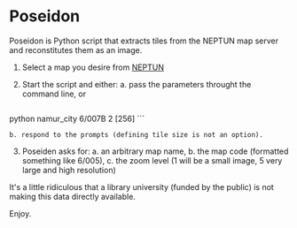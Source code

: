 Poseidon
========

Poseidon is Python script that extracts tiles from the NEPTUN map server and reconstitutes them as an image. 

1. Select a map you desire from [NEPTUN](http://neptun.unamur.be/items/browse?collection=30)
2. Start the script and either:
	a. pass the parameters throught the command line, or

	```
python namur_city 6/007B 2 [256]
	```

	b. respond to the prompts (defining tile size is not an option).
3. Poseiden asks for:
	a. an arbitrary map name,
	b. the map code (formatted something like 6/005),
	c. the zoom level (1 will be a small image, 5 very large and high resolution)

It's a little ridiculous that a library university (funded by the public) is not making this data directly available.

Enjoy.
